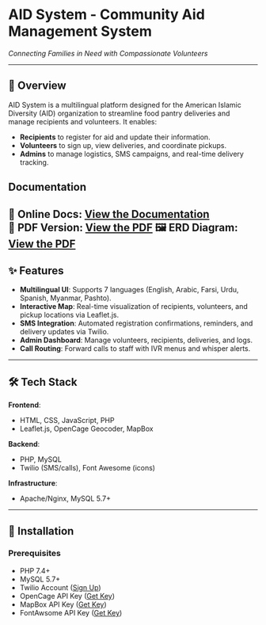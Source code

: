 # AID System - Community Aid Management System  
*Connecting Families in Need with Compassionate Volunteers*  

---

## 📌 Overview  
AID System is a multilingual platform designed for the American Islamic Diversity (AID) organization to streamline food pantry deliveries and manage recipients and volunteers. It enables:
- **Recipients** to register for aid and update their information.  
- **Volunteers** to sign up, view deliveries, and coordinate pickups.  
- **Admins** to manage logistics, SMS campaigns, and real-time delivery tracking.  

## Documentation
📄 **Online Docs**: [View the Documentation](Docs/AID-System-Documentation.docx)  
📄 **PDF Version**: [View the PDF](Docs/AID-System-Documentation.pdf)
🖼️ **ERD Diagram**: [View the PDF](Docs/AID-ERD-Diagram.pdf)
---

## ✨ Features  
- **Multilingual UI**: Supports 7 languages (English, Arabic, Farsi, Urdu, Spanish, Myanmar, Pashto).  
- **Interactive Map**: Real-time visualization of recipients, volunteers, and pickup locations via Leaflet.js.  
- **SMS Integration**: Automated registration confirmations, reminders, and delivery updates via Twilio.  
- **Admin Dashboard**: Manage volunteers, recipients, deliveries, and logs.  
- **Call Routing**: Forward calls to staff with IVR menus and whisper alerts.  

---

## 🛠️ Tech Stack  
**Frontend**:  
- HTML, CSS, JavaScript, PHP  
- Leaflet.js, OpenCage Geocoder, MapBox  

**Backend**:  
- PHP, MySQL  
- Twilio (SMS/calls), Font Awesome (icons)  

**Infrastructure**:  
- Apache/Nginx, MySQL 5.7+  

---

## 🚀 Installation  
### Prerequisites  
- PHP 7.4+  
- MySQL 5.7+  
- Twilio Account ([Sign Up](https://www.twilio.com/try-twilio))  
- OpenCage API Key ([Get Key](https://opencagedata.com/api))
- MapBox API Key ([Get Key](https://opencagedata.com/api](https://www.mapbox.com/address-autofill)))
- FontAwsome API Key ([Get Key](https://fontawesome.com/start))

